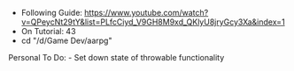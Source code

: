 - Following Guide: https://www.youtube.com/watch?v=QPeycNt29tY&list=PLfcCiyd_V9GH8M9xd_QKlyU8jryGcy3Xa&index=1
- On Tutorial: 43
- cd "/d/Game Dev/aarpg"

Personal To Do:
	- Set down state of throwable functionality
